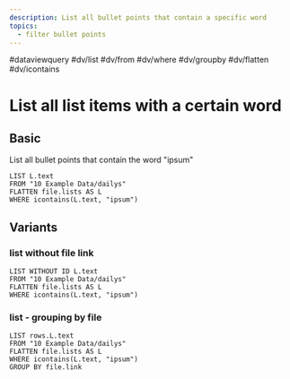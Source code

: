 ```yaml
---
description: List all bullet points that contain a specific word
topics:
  - filter bullet points
---
```

#dataviewquery
#dv/list #dv/from #dv/where #dv/groupby #dv/flatten #dv/icontains

# List all list items with a certain word
## Basic 

List all bullet points that contain the word "ipsum"

```dataview
LIST L.text
FROM "10 Example Data/dailys"
FLATTEN file.lists AS L
WHERE icontains(L.text, "ipsum")
```

## Variants

### list without file link

```dataview
LIST WITHOUT ID L.text
FROM "10 Example Data/dailys"
FLATTEN file.lists AS L
WHERE icontains(L.text, "ipsum")
```

### list - grouping by file

```dataview
LIST rows.L.text
FROM "10 Example Data/dailys"
FLATTEN file.lists AS L
WHERE icontains(L.text, "ipsum")
GROUP BY file.link
```